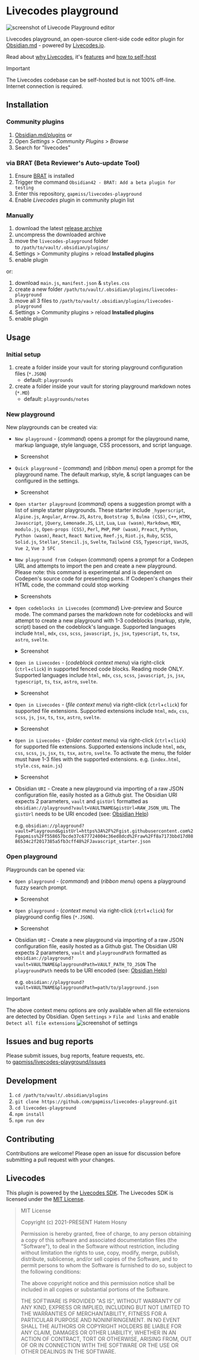 # Livecodes playground

![screenshot of Livecode Playground editor](./resources/LIVECODES-Obsidian-v1.5.8-2024-03-05-17.20.49.png)

<!-- <div>
	<img src="https://livecodes.io/docs/img/livecodes-logo.svg" style="width:200px; margin: 0 auto;">
</div> -->

Livecodes playground, an open-source client-side code editor plugin for [Obsidian.md](https://obsidian.md) - powered by [Livecodes.io](https://livecodes.io/docs/overview).

Read about [why Livecodes](https://livecodes.io/docs/why), it's [features](https://livecodes.io/docs/features/) and [how to self-host](https://livecodes.io/docs/features/self-hosting)

> [!IMPORTANT]
> The Livecodes codebase can be self-hosted but is not 100% off-line. Internet connection is required.

## Installation

### Community plugins

1. [Obsidian.md/plugins](https://obsidian.md/plugins?id=livecodes-playground) or
2. Open *Settings* > *Community Plugins* > *Browse*
3. Search for "livecodes"

### via BRAT (Beta Reviewer's Auto-update Tool)

1. Ensure [BRAT](https://github.com/TfTHacker/obsidian42-brat) is installed
2. Trigger the command `Obsidian42 - BRAT: Add a beta plugin for testing`
3. Enter this repository, `gapmiss/livecodes-playground`
4. Enable _Livecodes_ plugin in community plugin list

### Manually

1. download the latest [release archive](https://github.com/gapmiss/livecodes-playground/releases/)
2. uncompress the downloaded archive
3. move the `livecodes-playground` folder to `/path/to/vault/.obsidian/plugins/`
4. Settings > Community plugins > reload **Installed plugins**
5. enable plugin

or:

1. download `main.js`, `manifest.json` & `styles.css`
2. create a new folder `/path/to/vault/.obsidian/plugins/livecodes-playground`
3. move all 3 files to `/path/to/vault/.obsidian/plugins/livecodes-playground`
4. Settings > Community plugins > reload **Installed plugins**
5. enable plugin

## Usage

### Initial setup

1. create a folder inside your vault for storing playground configuration files (`*.JSON`)
	- default: `playgrounds`
2. create a folder inside your vault for storing playground markdown notes (`*.MD`)
	- default: `playgrounds/notes`

### New playground

New playgrounds can be created via:

- `New playground` - (*command*) opens a prompt for the playground name, markup language, style language, CSS processors, and script language.
	<details style="margin-block: 1em;"><summary>Screenshot</summary><p><img src="./resources/LIVECODES-Obsidian-v1.5.8-2024-03-05-12.41.54.png" alt="screenshot of new playground modal" /></p></details>

- `Quick playground` - (*command*) and (*ribbon menu*) open a prompt for the playground name. The default markup, style, & script languages can be configured in the settings.
	<details style="margin-block: 1em;"><summary>Screenshot</summary><p><img src="./resources/LIVECODES-Obsidian-v1.5.8-2024-03-05-12.43.59.png" alt="screenshot of quick playground modal" /></p></details>

- `Open starter playground` (*command*) opens a suggestion prompt with a list of simple starter playgrounds. These starter include `_hyperscript`, `Alpine.js`, `Angular`, `Arrow.JS`, `Astro`, `Bootstrap 5`, `Bulma (CSS)`, `C++`, `HTMX`, `Javascript`, `jQuery`, `Lemonade.JS`, `Lit`, `Lua`, `Lua (wasm)`, `Markdown`, `MDX`, `modulo.js`, `Open-props (CSS)`, `Perl`, `PHP`, `PHP (wasm)`, `Preact`, `Python`, `Python (wasm)`, `React`, `React Native`, `Reef.js`, `Riot.js`, `Ruby`, `SCSS`, `Solid.js`, `Stellar`, `Stencil.js`, `Svelte`, `Tailwind CSS`, `Typescript`, `VanJS`, `Vue 2`, `Vue 3 SFC`

- `New playground from Codepen` (*command*) opens a prompt for a Codepen URL and attempts to import the pen and create a new playground. Please note: this command is experimental and is dependent on Codepen's source code for presenting pens. If Codepen's changes their HTML code, the command could stop working
	<details style="margin-block: 1em;"><summary>Screenshots</summary><p><img src="./resources/LIVECODES-Obsidian-v1.5.8-2024-03-12-08.19.31.png" alt="screenshot of new playground from codepen command" /></p><p><img src="./resources/LIVECODES-Obsidian-v1.5.8-2024-03-12-08.19.46.png" alt="screenshot of prompt for codepen URL" /></p></details>

- `Open codeblocks in Livecodes` (*command*) Live-preview and Source mode. The command parses the markdown note for codeblocks and will attempt to create a new playground with 1-3 codeblocks (markup, style, script) based on the codeblock's language. Supported languages include `html`, `mdx`, `css`, `scss`, `javascript`, `js`, `jsx`, `typescript`, `ts`, `tsx`, `astro`, `svelte`.
	<details style="margin-block: 1em;"><summary>Screenshot</summary><p><img src="./resources/LIVECODES-Obsidian-v1.5.8-2024-03-12-08.54.16.png" alt="screenshot of open codeblocks in livecodes command" /></p></details>

- `Open in Livecodes` - (*codeblock context menu*) via right-click (`ctrl`+`click`) in supported fenced code blocks. Reading mode ONLY. Supported languages include `html`, `mdx`, `css`, `scss`, `javascript`, `js`, `jsx`, `typescript`, `ts`, `tsx`, `astro`, `svelte`.
	<details style="margin-block: 1em;"><summary>Screenshot</summary><p><img src="./resources/LIVECODES-Obsidian-v1.5.8-2024-03-05-12.01.55.png" alt="screenshot of open codeblocks in livecodes context menu" /></p></details>

- `Open in Livecodes` - (*file context menu*) via right-click (`ctrl`+`click`) for supported file extensions. Supported extensions include `html`, `mdx`, `css`, `scss`, `js`, `jsx`, `ts`, `tsx`, `astro`, `svelte`.
	<details style="margin-block: 1em;"><summary>Screenshot</summary><p><img src="./resources/LIVECODES-Obsidian-v1.5.8-2024-03-05-12.35.49.png" alt="screenshot of file context menu" /></p></details>

- `Open in Livecodes` - (*folder context menu*) via right-click (`ctrl`+`click`) for supported file extensions. Supported extensions include `html`, `mdx`, `css`, `scss`, `js`, `jsx`, `ts`, `tsx`, `astro`, `svelte`. To activate the menu, the folder must have 1-3 files with the supported extensions. e.g. (`index.html`, `style.css`, `main.js`)
	<details style="margin-block: 1em;"><summary>Screenshot</summary><p><img src="./resources/LIVECODES-Obsidian-v1.5.8-2024-03-05-12.33.31.png" alt="screenshot of file context menu" /></p></details>

- Obsidian `URI` - Create a new playground via importing of a raw JSON configuration file, easily hosted as a Github gist. The Obsidian URI expects 2 parameters, `vault` and `gistUrl` formatted as `obsidian://playground?vault=VAULTNAME&gistUrl=RAW_JSON_URL` The `gistUrl` needs to be URI encoded (see: [Obsidian Help](https://help.obsidian.md/Extending+Obsidian/Obsidian+URI))

	e.g. `obsidian://playground?vault=Playground&gistUrl=https%3A%2F%2Fgist.githubusercontent.com%2Fgapmiss%2Ff558657bcde37c677724004c36ed8dcd%2Fraw%2Ff8a7173bbd17d0886534c2f2017385a5fb3cff48%2FJavascript_starter.json`

### Open playground

Playgrounds can be opened via:

- `Open playground` - (*command*) and (*ribbon menu*) opens a playground fuzzy search prompt.
	<details style="margin-block: 1em;"><summary>Screenshot</summary><p><img src="./resources/LIVECODES-Obsidian-v1.5.8-2024-03-05-17.02.09.png" alt="screenshot of livecodes playground fuzzy search prompt" /></p></details>

- `Open playground` - (*context menu*) via right-click (`ctrl`+`click`) for playground config files (`*.JSON`).
	<details style="margin-block: 1em;"><summary>Screenshot</summary><p><img src="./resources/LIVECODES-Obsidian-v1.5.8-2024-03-05-17.10.19.png" alt="screenshot of file context menu" /></p></details>

- Obsidian `URI` - Create a new playground via importing of a raw JSON configuration file, easily hosted as a Github gist. The Obsidian URI expects 2 parameters, `vault` and `playgroundPath` formatted as `obsidian://playground?vault=VAULTNAME&playgroundPath=VAULT_PATH_TO_JSON` The `playgroundPath` needs to be URI encoded (see: [Obsidian Help](https://help.obsidian.md/Extending+Obsidian/Obsidian+URI))

	e.g. `obsidian://playground?vault=VAULTNAME&playgroundPath=path/to/playground.json`

> [!IMPORTANT]
> The above context menu options are only available when all file extensions are detected by Obsidian. Open `Settings` &gt; `File and links` and enable `Detect all file extensions` ![screenshot of settings](./resources/LIVECODES-Obsidian-v1.5.8-2024-03-05-14.34.51.png)


<!-- 

<svg xmlns="http://www.w3.org/2000/svg" width="18" height="18" viewBox="0 0 24 24" fill="none" stroke="#7852ee" stroke-width="2" stroke-linecap="round" stroke-linejoin="round" class="lucide lucide-code"><polyline points="16 18 22 12 16 6"/><polyline points="8 6 2 12 8 18"/></svg>

<svg xmlns="http://www.w3.org/2000/svg" width="18" height="18" viewBox="0 0 24 24" fill="none" stroke="#7852ee" stroke-width="2" stroke-linecap="round" stroke-linejoin="round" class="lucide lucide-file-code-2"><path d="M4 22h14a2 2 0 0 0 2-2V7l-5-5H6a2 2 0 0 0-2 2v4"/><path d="M14 2v4a2 2 0 0 0 2 2h4"/><path d="m5 12-3 3 3 3"/><path d="m9 18 3-3-3-3"/></svg>

 -->

## Issues and bug reports

Please submit issues, bug reports, feature requests, etc. to [gapmiss/livecodes-playground/issues](https://github.com/gapmiss/livecodes-playground/issues)

## Development

1. `cd /path/to/vault/.obsidian/plugins`
2. `git clone https://github.com/gapmiss/livecodes-playground.git`
3. `cd livecodes-playground`
4. `npm install`
5. `npm run dev`

## Contributing

Contributions are welcome! Please open an issue for discussion before submitting a pull request with your changes.

## Livecodes

This plugin is powered by the [Livecodes SDK](https://livecodes.io/docs/sdk). The Livecodes SDK is licensed under the [MIT License](https://github.com/live-codes/livecodes/blob/develop/LICENSE).

> MIT License
> 
> Copyright (c) 2021-PRESENT Hatem Hosny
> 
> Permission is hereby granted, free of charge, to any person obtaining a copy
> of this software and associated documentation files (the "Software"), to deal
> in the Software without restriction, including without limitation the rights
> to use, copy, modify, merge, publish, distribute, sublicense, and/or sell
> copies of the Software, and to permit persons to whom the Software is
> furnished to do so, subject to the following conditions:
> 
> The above copyright notice and this permission notice shall be included in all
> copies or substantial portions of the Software.
> 
> THE SOFTWARE IS PROVIDED "AS IS", WITHOUT WARRANTY OF ANY KIND, EXPRESS OR
> IMPLIED, INCLUDING BUT NOT LIMITED TO THE WARRANTIES OF MERCHANTABILITY,
> FITNESS FOR A PARTICULAR PURPOSE AND NONINFRINGEMENT. IN NO EVENT SHALL THE
> AUTHORS OR COPYRIGHT HOLDERS BE LIABLE FOR ANY CLAIM, DAMAGES OR OTHER
> LIABILITY, WHETHER IN AN ACTION OF CONTRACT, TORT OR OTHERWISE, ARISING FROM,
> OUT OF OR IN CONNECTION WITH THE SOFTWARE OR THE USE OR OTHER DEALINGS IN THE
> SOFTWARE.
